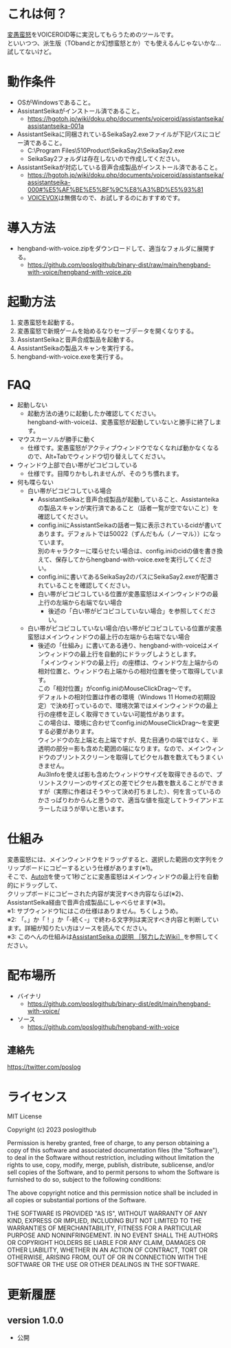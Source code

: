 # これは何？

[変愚蛮怒](https://hengband.github.io/)をVOICEROID等に実況してもらうためのツールです。<br />
といいつつ、派生版（TObandとか幻想蛮怒とか）でも使えるんじゃないかな...試してないけど。<br />

# 動作条件

* OSがWindowsであること。
* AssistantSeikaがインストール済であること。
  * https://hgotoh.jp/wiki/doku.php/documents/voiceroid/assistantseika/assistantseika-001a
* AssistantSeikaに同梱されているSeikaSay2.exeファイルが下記パスにコピー済であること。
  * C:\Program Files\510Product\SeikaSay2\SeikaSay2.exe
  * SeikaSay2フォルダは存在しないので作成してください。
* AssistantSeikaが対応している音声合成製品がインストール済であること。
  * https://hgotoh.jp/wiki/doku.php/documents/voiceroid/assistantseika/assistantseika-000#%E5%AF%BE%E5%BF%9C%E8%A3%BD%E5%93%81
  * [VOICEVOX](https://voicevox.hiroshiba.jp/)は無償なので、お試しするのにおすすめです。

# 導入方法

* hengband-with-voice.zipをダウンロードして、適当なフォルダに展開する。
  * https://github.com/poslogithub/binary-dist/raw/main/hengband-with-voice/hengband-with-voice.zip

# 起動方法

1. 変愚蛮怒を起動する。
2. 変愚蛮怒で新規ゲームを始めるなりセーブデータを開くなりする。
3. AssistantSeikaと音声合成製品を起動する。
4. AssistantSeikaの製品スキャンを実行する。
5. hengband-with-voice.exeを実行する。

# FAQ

* 起動しない
  * 起動方法の通りに起動したか確認してください。<br />hengband-with-voiceは、変愚蛮怒が起動していないと勝手に終了します。
* マウスカーソルが勝手に動く
  * 仕様です。変愚蛮怒がアクティブウィンドウでなくなれば動かなくなるので、Alt+Tabでウィンドウ切り替えしてください。
* ウィンドウ上部で白い帯がピコピコしている
  * 仕様です。目障りかもしれませんが、そのうち慣れます。
* 何も喋らない
  * 白い帯がピコピコしている場合
    * AssistantSeikaと音声合成製品が起動していること、Assistanteikaの製品スキャンが実行済であること（話者一覧が空でないこと）を確認してください。
    * config.iniにAssistantSeikaの話者一覧に表示されているcidが書いてあります。デフォルトでは50022（ずんだもん（ノーマル））になっています。<br />別のキャラクターに喋らせたい場合は、config.iniのcidの値を書き換えて、保存してからhengband-with-voice.exeを実行してください。
    * config.iniに書いてあるSeikaSay2のパスにSeikaSay2.exeが配置されていることを確認してください。
    * 白い帯がピコピコしている位置が変愚蛮怒はメインウィンドウの最上行の左端から右端でない場合
      * 後述の「白い帯がピコピコしていない場合」を参照してください。
  * 白い帯がピコピコしていない場合/白い帯がピコピコしている位置が変愚蛮怒はメインウィンドウの最上行の左端から右端でない場合
    * 後述の「仕組み」に書いてある通り、hengband-with-voiceはメインウィンドウの最上行を自動的にドラッグしようとします。<br />「メインウィンドウの最上行」の座標は、ウィンドウ左上端からの相対位置と、ウィンドウ右上端からの相対位置を使って取得しています。<br />この「相対位置」がconfig.iniのMouseClickDrag～です。<br />デフォルトの相対位置は作者の環境（Windows 11 Homeの初期設定）で決め打っているので、環境次第ではメインウィンドウの最上行の座標を正しく取得できていない可能性があります。<br />この場合は、環境に合わせてconfig.iniのMouseClickDrag～を変更する必要があります。<br />ウィンドウの左上端と右上端ですが、見た目通りの端ではなく、半透明の部分＝影も含めた範囲の端になります。なので、メインウィンドウのプリントスクリーンを取得してピクセル数を数えてもうまくいきません。<br />Au3Infoを使えば影も含めたウィンドウサイズを取得できるので、プリントスクリーンのサイズとの差でピクセル数を数えることができますが（実際に作者はそうやって決め打ちました）、何を言っているのかさっぱりわからんと思うので、適当な値を指定してトライアンドエラーしたほうが早いと思います。<br />


# 仕組み

変愚蛮怒には、メインウィンドウをドラッグすると、選択した範囲の文字列をクリップボードにコピーするという仕様があります(※1)。<br />
そこで、[AutoIt](https://www.autoitscript.com/site/)を使って1秒ごとに変愚蛮怒はメインウィンドウの最上行を自動的にドラッグして、<br />
クリップボードにコピーされた内容が実況すべき内容ならば(※2)、AssistantSeika経由で音声合成製品にしゃべらせます(※3)。<br />
※1: サブウィンドウ1にはこの仕様はありません。ちくしょうめ。<br />
※2: 「。」か「！」か「-続く-」で終わる文字列は実況すべき内容と判断しています。詳細が知りたい方はソースを読んでください。<br />
※3: このへんの仕組みは[AssistantSeika の説明 ［努力したWiki］](https://wiki.hgotoh.jp/documents/tools/assistantseika/assistantseika-000)を参照してください。<br />

# 配布場所

* バイナリ
  * https://github.com/poslogithub/binary-dist/edit/main/hengband-with-voice/
* ソース
  * https://github.com/poslogithub/hengband-with-voice

## 連絡先

https://twitter.com/poslog

# ライセンス

MIT License

Copyright (c) 2023 poslogithub

Permission is hereby granted, free of charge, to any person obtaining a copy
of this software and associated documentation files (the "Software"), to deal
in the Software without restriction, including without limitation the rights
to use, copy, modify, merge, publish, distribute, sublicense, and/or sell
copies of the Software, and to permit persons to whom the Software is
furnished to do so, subject to the following conditions:

The above copyright notice and this permission notice shall be included in all
copies or substantial portions of the Software.

THE SOFTWARE IS PROVIDED "AS IS", WITHOUT WARRANTY OF ANY KIND, EXPRESS OR
IMPLIED, INCLUDING BUT NOT LIMITED TO THE WARRANTIES OF MERCHANTABILITY,
FITNESS FOR A PARTICULAR PURPOSE AND NONINFRINGEMENT. IN NO EVENT SHALL THE
AUTHORS OR COPYRIGHT HOLDERS BE LIABLE FOR ANY CLAIM, DAMAGES OR OTHER
LIABILITY, WHETHER IN AN ACTION OF CONTRACT, TORT OR OTHERWISE, ARISING FROM,
OUT OF OR IN CONNECTION WITH THE SOFTWARE OR THE USE OR OTHER DEALINGS IN THE
SOFTWARE.

# 更新履歴

## version 1.0.0

* 公開
